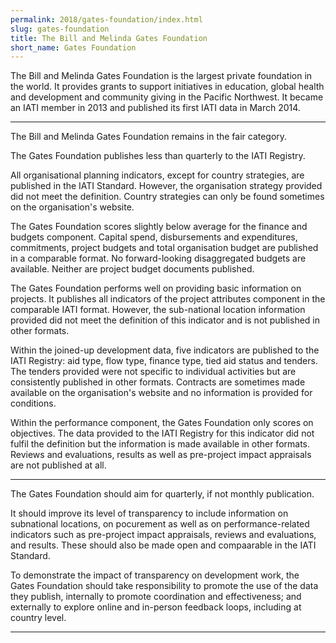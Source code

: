 ```yaml
---
permalink: 2018/gates-foundation/index.html
slug: gates-foundation
title: The Bill and Melinda Gates Foundation
short_name: Gates Foundation
---
```


The Bill and Melinda Gates Foundation is the largest private foundation in the world. It provides grants to support initiatives in education, global health and development and community giving in the Pacific Northwest. It became an IATI member in 2013 and published its first IATI data in March 2014.

---

The Bill and Melinda Gates Foundation remains in the fair category.

The Gates Foundation publishes less than quarterly to the IATI Registry. 

All organisational planning indicators, except for country strategies, are published in the IATI Standard. However, the organisation strategy provided did not meet the definition. Country strategies can only be found sometimes on the organisation's website. 

The Gates Foundation scores slightly below average for the finance and budgets component. Capital spend, disbursements and expenditures, commitments, project budgets and total organisation budget are published in a comparable format. No forward-looking disaggregated budgets are available. Neither are project budget documents published.

The Gates Foundation performs well on providing basic information on projects. It publishes all indicators of the project attributes component in the comparable IATI format. However, the sub-national location information provided did not meet the definition of this indicator and is not published in other formats. 

Within the joined-up development data, five indicators are published to the IATI Registry: aid type, flow type, finance type, tied aid status and tenders. The tenders provided were not specific to individual activities but are consistently published in other formats. Contracts are sometimes made available on the organisation's website and no information is provided for conditions. 

Within the performance component, the Gates Foundation only scores on objectives. The data provided to the IATI Registry for this indicator did not fulfil the definition but the information is made available in other formats. Reviews and evaluations, results as well as pre-project impact appraisals are not published at all. 


---

The Gates Foundation should aim for quarterly, if not monthly publication.

It should improve its level of transparency to include information on subnational locations, on pocurement as well as on performance-related indicators such as pre-project impact appraisals, reviews and evaluations, and results. These should also be made open and compaarable in the IATI Standard. 

To demonstrate the impact of transparency on development work, the Gates Foundation should take responsibility to promote the use of the data they publish, internally to promote coordination and effectiveness; and externally to explore online and in-person feedback loops, including at country level. 

---
